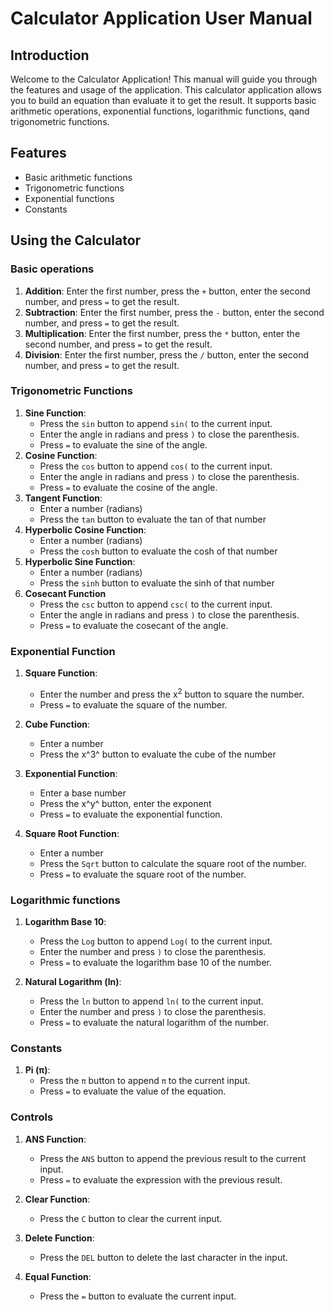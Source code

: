 # Calculator Application User Manual

## Introduction
Welcome to the Calculator Application! This manual will guide you through the features and usage of the application. 
This calculator application allows you to build an equation than evaluate it to get the result. 
It supports basic arithmetic operations, exponential functions, logarithmic functions, qand trigonometric functions.

## Features
- Basic arithmetic functions
- Trigonometric functions
- Exponential functions
- Constants

## Using the Calculator

### Basic operations
1. **Addition**: Enter the first number, press the `+` button, enter the second number, and press `=` to get the result.
2. **Subtraction**: Enter the first number, press the `-` button, enter the second number, and press `=` to get the result.
3. **Multiplication**: Enter the first number, press the `*` button, enter the second number, and press `=` to get the result.
4. **Division**: Enter the first number, press the `/` button, enter the second number, and press `=` to get the result.

### Trigonometric Functions
1. **Sine Function**:
    - Press the `sin` button to append `sin(` to the current input.
    - Enter the angle in radians and press `)` to close the parenthesis.
    - Press `=` to evaluate the sine of the angle.
2. **Cosine Function**:
    - Press the `cos` button to append `cos(` to the current input.
    - Enter the angle in radians and press `)` to close the parenthesis.
    - Press `=` to evaluate the cosine of the angle.
3. **Tangent Function**:
   - Enter a number (radians)
   - Press the `tan` button to evaluate the tan of that number
4. **Hyperbolic Cosine Function**:
    - Enter a number (radians)
    - Press the `cosh` button to evaluate the cosh of that number
5. **Hyperbolic Sine Function**:
    - Enter a number (radians)
    - Press the `sinh` button to evaluate the sinh of that number
6. **Cosecant Function**
    - Press the `csc` button to append `csc(` to the current input.
    - Enter the angle in radians and press `)` to close the parenthesis.
    - Press `=` to evaluate the cosecant of the angle.

### Exponential Function
1. **Square Function**:
    - Enter the number and press the x<sup>2</sup> button to square the number.
    - Press `=` to evaluate the square of the number.

2. **Cube Function**:
    - Enter a number
    - Press the x^3^ button to evaluate the cube of the number

3. **Exponential Function**:
    - Enter a base number
    - Press the x^y^ button, enter the exponent
    - Press `=` to evaluate the exponential function.

4. **Square Root Function**:
    - Enter a number
    - Press the `Sqrt` button to calculate the square root of the number.
    - Press `=` to evaluate the square root of the number.

### Logarithmic functions
1. **Logarithm Base 10**:
    - Press the `Log` button to append `Log(` to the current input.
    - Enter the number and press `)` to close the parenthesis.
    - Press `=` to evaluate the logarithm base 10 of the number.

2. **Natural Logarithm (ln)**:
    - Press the `ln` button to append `ln(` to the current input.
    - Enter the number and press `)` to close the parenthesis.
    - Press `=` to evaluate the natural logarithm of the number.

### Constants
1. **Pi (π)**:
    - Press the `π` button to append `π` to the current input.
    - Press `=` to evaluate the value of the equation.

### Controls

1. **ANS Function**:
    - Press the `ANS` button to append the previous result to the current input.
    - Press `=` to evaluate the expression with the previous result.

2. **Clear Function**:
    - Press the `C` button to clear the current input.

3. **Delete Function**:
    - Press the `DEL` button to delete the last character in the input.

4. **Equal Function**:
    - Press the `=` button to evaluate the current input.